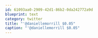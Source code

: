 ```yaml
---
id: 61093aa0-2909-42d1-86b2-0da242772a9d
blueprint: text
category: twitter
title: "'@daniellemorrill $0.05"
caption: "'@daniellemorrill $0.05"
---
```

